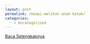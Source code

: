 ```yaml
---
layout: post
permalink: /mimpi-melihat-anak-katak/
categories:
    - Uncategorized
---
```


[Baca Selengkapnya](/03)